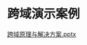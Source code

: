 # 跨域演示案例

[跨域原理与解决方案.pptx](https://zkyouxi.feishu.cn/file/boxcnJEfePTQMh59r6y1uAKjmAb?office_edit=1)